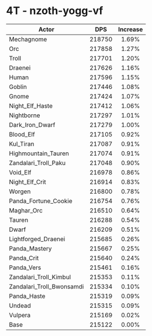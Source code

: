 # 4T - nzoth-yogg-vf
| Actor | DPS | Increase |
|---|:---:|:---:|
|Mechagnome|218750|1.69%|
|Orc|217858|1.27%|
|Troll|217701|1.20%|
|Draenei|217626|1.16%|
|Human|217596|1.15%|
|Goblin|217446|1.08%|
|Gnome|217424|1.07%|
|Night_Elf_Haste|217412|1.06%|
|Nightborne|217297|1.01%|
|Dark_Iron_Dwarf|217279|1.00%|
|Blood_Elf|217105|0.92%|
|Kul_Tiran|217087|0.91%|
|Highmountain_Tauren|217074|0.91%|
|Zandalari_Troll_Paku|217048|0.90%|
|Void_Elf|216978|0.86%|
|Night_Elf_Crit|216914|0.83%|
|Worgen|216800|0.78%|
|Panda_Fortune_Cookie|216754|0.76%|
|Maghar_Orc|216510|0.64%|
|Tauren|216288|0.54%|
|Dwarf|216209|0.51%|
|Lightforged_Draenei|215685|0.26%|
|Panda_Mastery|215667|0.25%|
|Panda_Crit|215640|0.24%|
|Panda_Vers|215461|0.16%|
|Zandalari_Troll_Kimbul|215353|0.11%|
|Zandalari_Troll_Bwonsamdi|215334|0.10%|
|Panda_Haste|215319|0.09%|
|Undead|215315|0.09%|
|Vulpera|215169|0.02%|
|Base|215122|0.00%|
